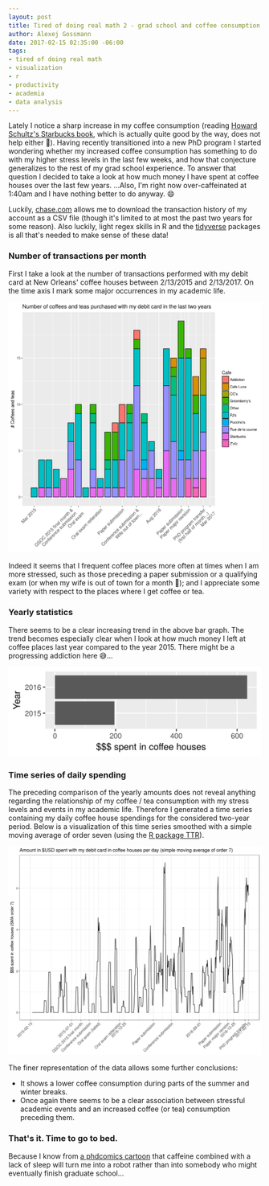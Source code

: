 ```yaml
---
layout: post
title: Tired of doing real math 2 - grad school and coffee consumption
author: Alexej Gossmann
date: 2017-02-15 02:35:00 -06:00
tags:
- tired of doing real math
- visualization
- r
- productivity
- academia
- data analysis
---
```


Lately I notice a sharp increase in my coffee consumption (reading [Howard Schultz's Starbucks book](https://www.amazon.com/Pour-Your-Heart-Into-Starbucks/dp/0786883561/ref=sr_1_3?ie=UTF8&qid=1487141175&sr=8-3&keywords=howard+schultz), which is actually quite good by the way, does not help either :grimacing:). Having recently transitioned into a new PhD program I started wondering whether my increased coffee consumption has something to do with my higher stress levels in the last few weeks, and how that conjecture generalizes to the rest of my grad school experience. To answer that question I decided to take a look at how much money I have spent at coffee houses over the last few years. ...Also, I'm right now over-caffeinated at 1:40am and I have nothing better to do anyway. :smile:

Luckily, [chase.com](https://www.chase.com/) allows me to download the transaction history of my account as a CSV file (though it's limited to at most the past two years for some reason). Also luckily, light regex skills in R and the [tidyverse](https://blog.rstudio.org/2016/09/15/tidyverse-1-0-0) packages is all that's needed to make sense of these data!

### Number of transactions per month

First I take a look at the number of transactions performed with my debit card at New Orleans' coffee houses between 2/13/2015 and 2/13/2017. On the time axis I mark some major occurrences in my academic life.

![Number of transactions performed with my debit card at New Orleans' coffee houses per month](/images/grad_school_coffee/Coffees_per_month.png?raw=true "Coffees per month")

Indeed it seems that I frequent coffee places more often at times when I am more stressed, such as those preceding a paper submission or a qualifying exam (or when my wife is out of town for a month :grimacing:); and I appreciate some variety with respect to the places where I get coffee or tea.

### Yearly statistics

There seems to be a clear increasing trend in the above bar graph. The trend becomes especially clear when I look at how much money I left at coffee places last year compared to the year 2015. There might be a progressing addiction here :sweat_smile:... 

![Amount spent at coffee places per year](/images/grad_school_coffee/Yearly_total_spent.png?raw=true "Yearly $$$ spent at coffee places")

### Time series of daily spending

The preceding comparison of the yearly amounts does not reveal anything regarding the relationship of my coffee / tea consumption with my stress levels and events in my academic life. Therefore I generated a time series containing my daily coffee house spendings for the considered two-year period. Below is a visualization of this time series smoothed with a simple moving average of order seven (using the [R package TTR](https://cran.r-project.org/package=TTR)).

![Time series of daily amounts spent at coffee places](/images/grad_school_coffee/SMA.png?raw=true "Daily spending at coffee places")

The finer representation of the data allows some further conclusions:

* It shows a lower coffee consumption during parts of the summer and winter breaks.
* Once again there seems to be a clear association between stressful academic events and an increased coffee (or tea) consumption preceding them.

### That's it. Time to go to bed.

Because I know from [a phdcomics cartoon](http://www.phdcomics.com/comics/archive.php?comicid=1415) that caffeine combined with a lack of sleep will turn me into a robot rather than into somebody who might eventually finish graduate school...

